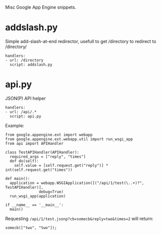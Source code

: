 Misc Google App Engine snippets.

addslash.py
===========

Simple add-slash-at-end redirector, usefull to get /directory to redirect to /directory/

	handlers:
	- url: /directory
	  script: addslash.py


api.py
======

JSON(P) API helper

	handlers:
	- url: /api/.*
	  script: api.py

Example:

	from google.appengine.ext import webapp
	from google.appengine.ext.webapp.util import run_wsgi_app
	from api import APIHandler

	class TestAPIHandler(APIHandler):
	  required_args = ["reply", "times"]
	  def do(self):
	    self.value = [self.request.get("reply")] * int(self.request.get("times"))

	def main():
	  application = webapp.WSGIApplication([("/api/1/test(\..+)?", TestAPIHandler)],
			       debug=True)
	  run_wsgi_app(application)

	if __name__ == '__main__':
	  main()


Requesting `/api/1/test.jsonp?cb=somecb&reply=two&times=2` will return:

	somecb(["two", "two"]);
